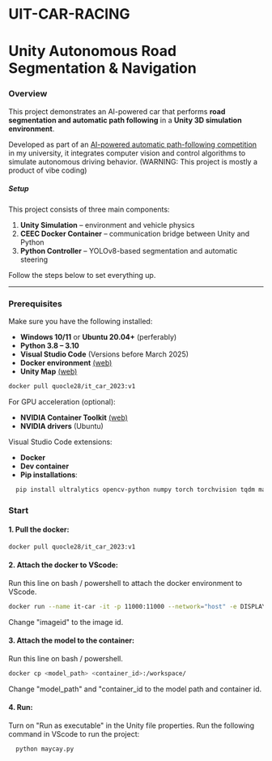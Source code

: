 # UIT-CAR-RACING
# Unity Autonomous Road Segmentation & Navigation


### Overview
This project demonstrates an AI-powered car that performs **road segmentation and automatic path following** in a **Unity 3D simulation environment**.

Developed as part of an [AI-powered automatic path-following competition](https://www.facebook.com/share/p/17i8UeiL9j/) in my university, it integrates computer vision and control algorithms to simulate autonomous driving behavior. (WARNING: This project is mostly a product of vibe coding)

#####  Setup

This project consists of three main components:
1. **Unity Simulation**        –   environment and vehicle physics
2. **CEEC Docker Container**   –   communication bridge between Unity and Python
3. **Python Controller**       –   YOLOv8-based segmentation and automatic steering

Follow the steps below to set everything up.

---

### Prerequisites

Make sure you have the following installed:

- **Windows 10/11** or **Ubuntu 20.04+** (perferably)
- **Python 3.8 – 3.10**
- **Visual Studio Code** (Versions before March 2025)
- **Docker environment** [(web)](https://www.digitalocean.com/community/tutorials/how-to-install-and-use-docker-on-ubuntu-20-04)
- **Unity Map** [(web)](https://drive.google.com/file/d/1On6iAmioqvXPbQl20_R3ndLwDB5msQj9/view)
```bash
docker pull quocle28/it_car_2023:v1
```

For GPU acceleration (optional):
- **NVIDIA Container Toolkit** [(web)](https://docs.nvidia.com/datacenter/cloud-native/container-toolkit/latest/install-guide.html)
- **NVIDIA drivers** (Ubuntu)

Visual Studio Code extensions:
- **Docker**
- **Dev container**
- **Pip installations**:
```bash
  pip install ultralytics opencv-python numpy torch torchvision tqdm matplotlib
```

### Start
#### 1. Pull the docker:
```bash
docker pull quocle28/it_car_2023:v1
```
#### 2. Attach the docker to VScode:

Run this line on bash / powershell to attach the docker environment to VScode.
```bash
docker run --name it-car -it -p 11000:11000 --network="host" -e DISPLAY=$DISPLAY -v /tmp/.X11-unix:/tmp/.X11-unix --gpus all <imageid>
```
Change "imageid" to the image id.

#### 3. Attach the model to the container:

Run this line on bash / powershell.
```bash
docker cp <model_path> <container_id>:/workspace/
```
Change "model_path" and "container_id to the model path and container id.

#### 4. Run:
Turn on "Run as executable" in the Unity file properties.
Run the following command in VScode to run the project:
```
  python maycay.py
```
